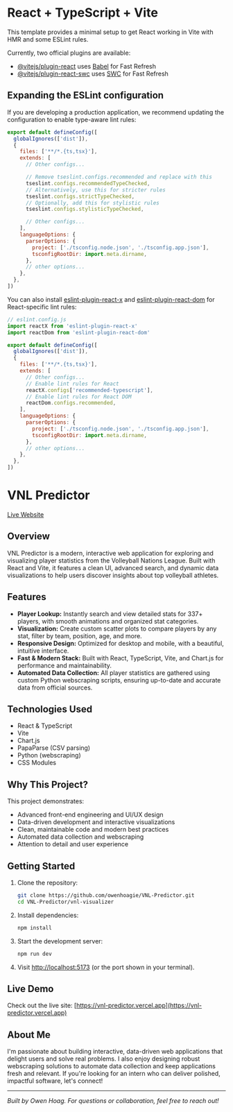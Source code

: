 # React + TypeScript + Vite

This template provides a minimal setup to get React working in Vite with HMR and some ESLint rules.

Currently, two official plugins are available:

- [@vitejs/plugin-react](https://github.com/vitejs/vite-plugin-react/blob/main/packages/plugin-react) uses [Babel](https://babeljs.io/) for Fast Refresh
- [@vitejs/plugin-react-swc](https://github.com/vitejs/vite-plugin-react/blob/main/packages/plugin-react-swc) uses [SWC](https://swc.rs/) for Fast Refresh

## Expanding the ESLint configuration

If you are developing a production application, we recommend updating the configuration to enable type-aware lint rules:

```js
export default defineConfig([
  globalIgnores(['dist']),
  {
    files: ['**/*.{ts,tsx}'],
    extends: [
      // Other configs...

      // Remove tseslint.configs.recommended and replace with this
      tseslint.configs.recommendedTypeChecked,
      // Alternatively, use this for stricter rules
      tseslint.configs.strictTypeChecked,
      // Optionally, add this for stylistic rules
      tseslint.configs.stylisticTypeChecked,

      // Other configs...
    ],
    languageOptions: {
      parserOptions: {
        project: ['./tsconfig.node.json', './tsconfig.app.json'],
        tsconfigRootDir: import.meta.dirname,
      },
      // other options...
    },
  },
])
```

You can also install [eslint-plugin-react-x](https://github.com/Rel1cx/eslint-react/tree/main/packages/plugins/eslint-plugin-react-x) and [eslint-plugin-react-dom](https://github.com/Rel1cx/eslint-react/tree/main/packages/plugins/eslint-plugin-react-dom) for React-specific lint rules:

```js
// eslint.config.js
import reactX from 'eslint-plugin-react-x'
import reactDom from 'eslint-plugin-react-dom'

export default defineConfig([
  globalIgnores(['dist']),
  {
    files: ['**/*.{ts,tsx}'],
    extends: [
      // Other configs...
      // Enable lint rules for React
      reactX.configs['recommended-typescript'],
      // Enable lint rules for React DOM
      reactDom.configs.recommended,
    ],
    languageOptions: {
      parserOptions: {
        project: ['./tsconfig.node.json', './tsconfig.app.json'],
        tsconfigRootDir: import.meta.dirname,
      },
      // other options...
    },
  },
])
```

# VNL Predictor

[Live Website](https://vnl-predictor.vercel.app)

## Overview
VNL Predictor is a modern, interactive web application for exploring and visualizing player statistics from the Volleyball Nations League. Built with React and Vite, it features a clean UI, advanced search, and dynamic data visualizations to help users discover insights about top volleyball athletes.

## Features
- **Player Lookup:** Instantly search and view detailed stats for 337+ players, with smooth animations and organized stat categories.
- **Visualization:** Create custom scatter plots to compare players by any stat, filter by team, position, age, and more.
- **Responsive Design:** Optimized for desktop and mobile, with a beautiful, intuitive interface.
- **Fast & Modern Stack:** Built with React, TypeScript, Vite, and Chart.js for performance and maintainability.
- **Automated Data Collection:** All player statistics are gathered using custom Python webscraping scripts, ensuring up-to-date and accurate data from official sources.

## Technologies Used
- React & TypeScript
- Vite
- Chart.js
- PapaParse (CSV parsing)
- Python (webscraping)
- CSS Modules

## Why This Project?
This project demonstrates:
- Advanced front-end engineering and UI/UX design
- Data-driven development and interactive visualizations
- Clean, maintainable code and modern best practices
- Automated data collection and webscraping
- Attention to detail and user experience

## Getting Started
1. Clone the repository:
   ```sh
   git clone https://github.com/owenhoagie/VNL-Predictor.git
   cd VNL-Predictor/vnl-visualizer
   ```
2. Install dependencies:
   ```sh
   npm install
   ```
3. Start the development server:
   ```sh
   npm run dev
   ```
4. Visit [http://localhost:5173](http://localhost:5173) (or the port shown in your terminal).

## Live Demo
Check out the live site: [https://vnl-predictor.vercel.app](https://vnl-predictor.vercel.app)

## About Me
I'm passionate about building interactive, data-driven web applications that delight users and solve real problems. I also enjoy designing robust webscraping solutions to automate data collection and keep applications fresh and relevant. If you're looking for an intern who can deliver polished, impactful software, let's connect!

---

*Built by Owen Hoag. For questions or collaboration, feel free to reach out!*
